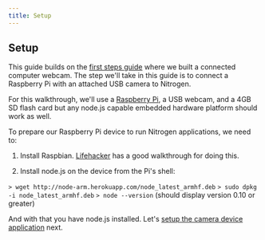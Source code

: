 ```yaml
---
title: Setup
---
```


## Setup

This guide builds on the [first steps guide](/guides/start/setup.md) where we built a connected computer webcam. The step we'll take in this guide is to connect a Raspberry Pi with an attached USB camera to Nitrogen.

For this walkthrough, we'll use a [Raspberry Pi](http://www.adafruit.com/products/998), a USB webcam, and a 4GB SD flash card but any node.js capable embedded hardware platform should work as well.

To prepare our Raspberry Pi device to run Nitrogen applications, we need to:

1. Install Raspbian. [Lifehacker](http://lifehacker.com/5976912/a-beginners-guide-to-diying-with-the-raspberry-pi) has a good walkthrough for doing this.

2. Install node.js on the device from the Pi's shell:

`> wget http://node-arm.herokuapp.com/node_latest_armhf.deb`
`> sudo dpkg -i node_latest_armhf.deb`
`> node --version` (should display version 0.10 or greater)

And with that you have node.js installed. Let's [setup the camera device application](camera.html) next.
